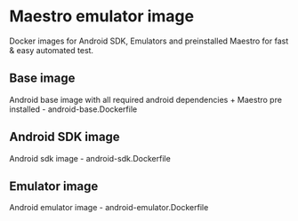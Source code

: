 # Maestro emulator image
Docker images for Android SDK, Emulators and preinstalled Maestro for fast & easy automated test.

## Base image
Android base image with all required android dependencies + Maestro pre installed - android-base.Dockerfile

## Android SDK image
Android sdk image - android-sdk.Dockerfile

## Emulator image
Android emulator image - android-emulator.Dockerfile
